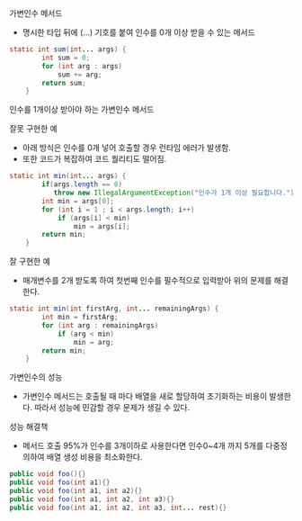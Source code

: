 가변인수 메서드

- 명시한 타입 뒤에 (...) 기호를 붙여 인수를 0개 이상 받을 수 있는 메서드

```java
static int sum(int... args) {
        int sum = 0;
        for (int arg : args)
            sum += arg;
        return sum;
    }
```

인수를 1개이상 받아야 하는 가변인수 메서드

잘못 구현한 예

- 아래 방식은 인수를 0개 넣어 호출할 경우 런타임 에러가 발생함.
- 또한 코드가 복잡하여 코드 퀄리티도 떨어짐.

```java
static int min(int... args) {
        if(args.length == 0)
           throw new IllegalArgumentException("인수가 1개 이상 필요합니다.");
        int min = args[0];
        for (int i = 1 ; i < args.length; i++)
            if (args[i] < min)
                min = args[i];
        return min;
    }
```

잘 구현한 예

- 매개변수를 2개 받도록 하여 첫번째 인수를 필수적으로 입력받아 위의 문제를 해결한다.

```java
static int min(int firstArg, int... remainingArgs) {
        int min = firstArg;
        for (int arg : remainingArgs)
            if (arg < min)
                min = arg;
        return min;
    }
```

가변인수의 성능

- 가변인수 메서드는 호출될 때 마다 배열을 새로 할당하여 초기화하는 비용이 발생한다. 따라서 성능에 민감할 경우 문제가 생길 수 있다.

성능 해결책

- 메서드 호출 95%가 인수를 3개이하로 사용한다면 인수0~4개 까지 5개를 다중정의하여 배열 생성 비용을 최소화한다.

```java
public void foo(){}
public void foo(int a1){}
public void foo(int a1, int a2){}
public void foo(int a1, int a2, int a3){}
public void foo(int a1, int a2, int a3, int... rest){}
```
